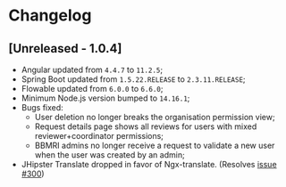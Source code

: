 # Changelog

## [Unreleased - 1.0.4]
- Angular updated from `4.4.7` to `11.2.5`;
- Spring Boot updated from `1.5.22.RELEASE` to `2.3.11.RELEASE`;
- Flowable updated from `6.0.0` to `6.6.0`;
- Minimum Node.js version bumped to `14.16.1`;
- Bugs fixed:
  * User deletion no longer breaks the organisation permission view;
  * Request details page shows all reviews for users with mixed reviewer+coordinator permissions;
  * BBMRI admins no longer receive a request to validate a new user when the user was created by an admin;
- JHipster Translate dropped in favor of Ngx-translate.
  (Resolves [issue #300](https://github.com/thehyve/podium/issues/300))